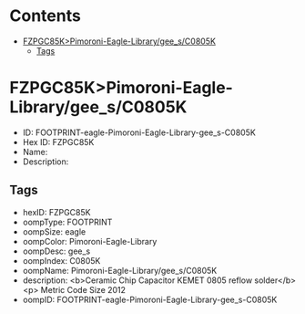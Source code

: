 



Contents
========

* [FZPGC85K>Pimoroni-Eagle-Library/gee_s/C0805K](#fzpgc85kpimoroni-eagle-librarygee_sc0805k)
	* [Tags](#tags)

# FZPGC85K>Pimoroni-Eagle-Library/gee_s/C0805K

- ID: FOOTPRINT-eagle-Pimoroni-Eagle-Library-gee_s-C0805K
- Hex ID: FZPGC85K
- Name: 
- Description: 

## Tags

- hexID: FZPGC85K
- oompType: FOOTPRINT
- oompSize: eagle
- oompColor: Pimoroni-Eagle-Library
- oompDesc: gee_s
- oompIndex: C0805K
- oompName: Pimoroni-Eagle-Library/gee_s/C0805K
- description: &lt;b&gt;Ceramic Chip Capacitor KEMET 0805 reflow solder&lt;/b&gt;&lt;p&gt;
Metric Code Size 2012
- oompID: FOOTPRINT-eagle-Pimoroni-Eagle-Library-gee_s-C0805K

